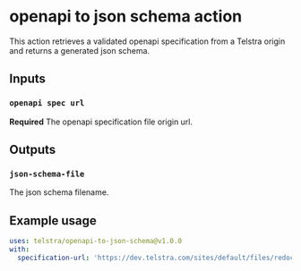 # openapi to json schema action

This action retrieves a validated openapi specification from a Telstra origin and returns a generated json schema.

## Inputs

### `openapi spec url`

**Required** The openapi specification file origin url.

## Outputs

### `json-schema-file`

The json schema filename.

## Example usage

```yml
uses: telstra/openapi-to-json-schema@v1.0.0
with:
  specification-url: 'https://dev.telstra.com/sites/default/files/redocs/1620871323/messaging-api-swagger_0.yaml'
```
